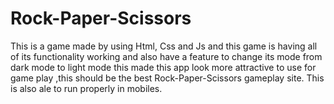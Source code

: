 # Rock-Paper-Scissors
This is a game made by using Html, Css and Js and this game is having all of its functionality working and also have a feature to change its mode from dark mode to light mode this made this app look more attractive to use for game play ,this should be the best Rock-Paper-Scissors gameplay site. This is also ale to run properly in mobiles.
